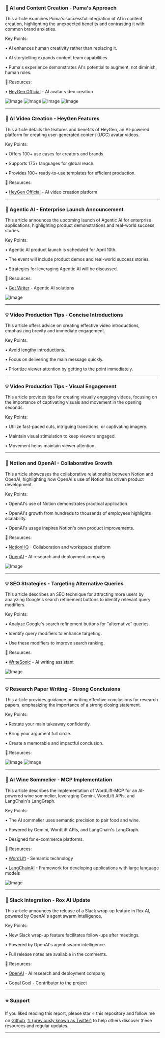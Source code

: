 ### 🤖 AI and Content Creation - Puma's Approach

This article examines Puma's successful integration of AI in content creation, highlighting the unexpected benefits and contrasting it with common brand anxieties.

Key Points:

• AI enhances human creativity rather than replacing it.


• AI storytelling expands content team capabilities.


• Puma's experience demonstrates AI's potential to augment, not diminish, human roles.



🔗 Resources:

• [HeyGen Official](https://x.com/HeyGen_Official) - AI avatar video creation


![Image](https://pbs.twimg.com/media/Gnss_r3a4AAc0Bi?format=jpg&name=small)
![Image](https://pbs.twimg.com/media/Gnss_3KbgAAEBxv?format=jpg&name=small)
![Image](https://pbs.twimg.com/media/GnstABgasAANDbS?format=jpg&name=small)
![Image](https://pbs.twimg.com/media/GnstAPYbgAEhYU8?format=jpg&name=small)


---

### 🚀 AI Video Creation - HeyGen Features

This article details the features and benefits of HeyGen, an AI-powered platform for creating user-generated content (UGC) avatar videos.

Key Points:

• Offers 100+ use cases for creators and brands.


• Supports 175+ languages for global reach.


• Provides 100+ ready-to-use templates for efficient production.



🔗 Resources:

• [HeyGen Official](https://x.com/HeyGen_Official) - AI video creation platform


---

### 🤖 Agentic AI - Enterprise Launch Announcement

This article announces the upcoming launch of Agentic AI for enterprise applications, highlighting product demonstrations and real-world success stories.

Key Points:

•  Agentic AI product launch is scheduled for April 10th.


• The event will include product demos and real-world success stories.


• Strategies for leveraging Agentic AI will be discussed.



🔗 Resources:

• [Get Writer](https://x.com/Get_Writer) - Agentic AI solutions


![Image](https://pbs.twimg.com/media/GnolOvMXgAAKYQG?format=jpg&name=small)


---

### 💡 Video Production Tips - Concise Introductions

This article offers advice on creating effective video introductions, emphasizing brevity and immediate engagement.

Key Points:

• Avoid lengthy introductions.


• Focus on delivering the main message quickly.


• Prioritize viewer attention by getting to the point immediately.



---

### 💡 Video Production Tips - Visual Engagement

This article provides tips for creating visually engaging videos, focusing on the importance of captivating visuals and movement in the opening seconds.

Key Points:

• Utilize fast-paced cuts, intriguing transitions, or captivating imagery.


• Maintain visual stimulation to keep viewers engaged.


• Movement helps maintain viewer attention.



---

### 🤖 Notion and OpenAI - Collaborative Growth

This article showcases the collaborative relationship between Notion and OpenAI, highlighting how OpenAI's use of Notion has driven product development.

Key Points:

• OpenAI's use of Notion demonstrates practical application.


• OpenAI's growth from hundreds to thousands of employees highlights scalability.


•  OpenAI's usage inspires Notion's own product improvements.



🔗 Resources:

• [NotionHQ](https://x.com/NotionHQ) -  Collaboration and workspace platform


• [OpenAI](https://x.com/OpenAI) - AI research and deployment company


![Image](https://pbs.twimg.com/ext_tw_video_thumb/1907862350725865472/pu/img/xchk-aoJUrpr3xAC.jpg)


---

### 💡 SEO Strategies - Targeting Alternative Queries

This article describes an SEO technique for attracting more users by analyzing Google's search refinement buttons to identify relevant query modifiers.

Key Points:

• Analyze Google's search refinement buttons for "alternative" queries.


• Identify query modifiers to enhance targeting.


• Use these modifiers to improve search ranking.



🔗 Resources:

• [WriteSonic](https://x.com/WriteSonic) - AI writing assistant


![Image](https://pbs.twimg.com/media/GnlXLuLXAAAC86I?format=jpg&name=small)


---

### 💡 Research Paper Writing - Strong Conclusions

This article provides guidance on writing effective conclusions for research papers, emphasizing the importance of a strong closing statement.

Key Points:

• Restate your main takeaway confidently.


• Bring your argument full circle.


• Create a memorable and impactful conclusion.



🔗 Resources:


![Image](https://pbs.twimg.com/media/GnlApUvaIAA3boU?format=jpg&name=small)
![Image](https://pbs.twimg.com/media/GnlApUpaMAE6RSV?format=jpg&name=small)


---

### 🤖 AI Wine Sommelier - MCP Implementation

This article describes the implementation of WordLift-MCP for an AI-powered wine sommelier, leveraging Gemini, WordLift APIs, and LangChain's LangGraph.

Key Points:

• The AI sommelier uses semantic precision to pair food and wine.


• Powered by Gemini, WordLift APIs, and LangChain's LangGraph.


•  Designed for e-commerce platforms.



🔗 Resources:

• [WordLift](https://x.com/wordliftit) - Semantic technology


• [LangChainAI](https://x.com/LangChainAI) - Framework for developing applications with large language models


![Image](https://pbs.twimg.com/media/GnZpBW3XoAA22xD?format=jpg&name=small)


---

### 🚀 Slack Integration - Rox AI Update

This article announces the release of a Slack wrap-up feature in Rox AI, powered by OpenAI's agent swarm intelligence.

Key Points:

• New Slack wrap-up feature facilitates follow-ups after meetings.


• Powered by OpenAI's agent swarm intelligence.


• Full release notes are available in the comments.



🔗 Resources:

• [OpenAI](https://x.com/OpenAI) - AI research and deployment company


• [Gopal Goel](https://x.com/gopalkgoel1) -  Contributor to the project


---

### ⭐️ Support

If you liked reading this report, please star ⭐️ this repository and follow me on [Github](https://github.com/Drix10), [𝕏 (previously known as Twitter)](https://x.com/DRIX_10_) to help others discover these resources and regular updates.

---